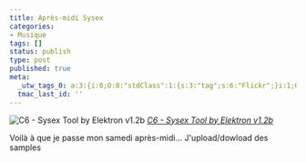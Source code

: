 ```yaml
---
title: Après-midi Sysex
categories:
- Musique
tags: []
status: publish
type: post
published: true
meta:
  _utw_tags_0: a:3:{i:0;O:8:"stdClass":1:{s:3:"tag";s:6:"Flickr";}i:1;O:8:"stdClass":1:{s:3:"tag";s:9:"Interface";}i:2;O:8:"stdClass":1:{s:3:"tag";s:7:"Musique";}}
  tmac_last_id: ''
---
```

 <img src="http://farm2.static.flickr.com/1077/1082913836_f38b474a40.jpg" alt="C6 - Sysex Tool by Elektron v1.2b" />
<em><a href="http://www.flickr.com/photos/alienlebarge/1082913836/" title="photo sharing">C6 - Sysex Tool by Elektron v1.2b</a></em>

Voilà à que je passe mon samedi après-midi...
J'upload/dowload des samples
